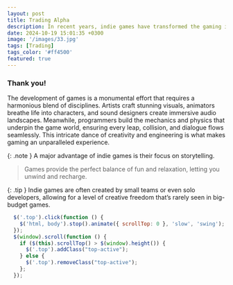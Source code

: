 ```yaml
---
layout: post
title: Trading Alpha
description: In recent years, indie games have transformed the gaming industry, offering unique experiences that often surpass mainstream titles in creativity and innovation.
date: 2024-10-19 15:01:35 +0300
image: '/images/33.jpg'
tags: [Trading]
tags_color: '#ff4500'
featured: true
---
```


### Thank you!  

The development of games is a monumental effort that requires a harmonious blend of disciplines. Artists craft stunning visuals, animators breathe life into characters, and sound designers create immersive audio landscapes. Meanwhile, programmers build the mechanics and physics that underpin the game world, ensuring every leap, collision, and dialogue flows seamlessly. This intricate dance of creativity and engineering is what makes gaming an unparalleled experience.

{: .note }
A major advantage of indie games is their focus on storytelling.

> Games provide the perfect balance of fun and relaxation, letting you unwind and recharge.

{: .tip }
Indie games are often created by small teams or even solo developers, allowing for a level of creative freedom that’s rarely seen in big-budget games.

```js
  $('.top').click(function () {
    $('html, body').stop().animate({ scrollTop: 0 }, 'slow', 'swing');
  });
  $(window).scroll(function () {
    if ($(this).scrollTop() > $(window).height()) {
      $('.top').addClass("top-active");
    } else {
      $('.top').removeClass("top-active");
    };
  });
```

